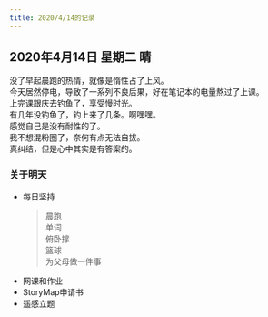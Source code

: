```yaml
---
title: 2020/4/14的记录
---
```

## 2020年4月14日 星期二 晴
没了早起晨跑的热情，就像是惰性占了上风。  
今天居然停电，导致了一系列不良后果，好在笔记本的电量熬过了上课。  
上完课跟庆去钓鱼了，享受慢时光。  
有几年没钓鱼了，钓上来了几条。啊嘿嘿。  
感觉自己是没有耐性的了。  
我不想混粉圈了，奈何有点无法自拔。  
真纠结，但是心中其实是有答案的。  
### 关于明天
* 每日坚持
	> 晨跑  
	> 单词  
	> 俯卧撑  
	> 篮球  
	> 为父母做一件事
* 网课和作业  
* StoryMap申请书  
* 遥感立题  